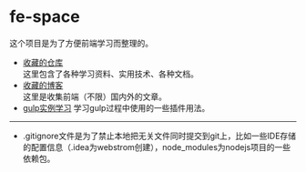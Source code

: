 fe-space
========
这个项目是为了方便前端学习而整理的。

 + [收藏的仓库](https://github.com/natee/fe-space/blob/master/repositories.md)    
 这里包含了各种学习资料、实用技术、各种文档。
 + [收藏的博客](https://github.com/natee/fe-space/blob/master/ariticles.md)    
 这里是收集前端（不限）国内外的文章。
 + [gulp实例学习](https://github.com/natee/fe-space/tree/master/k_gulp)
 学习gulp过程中使用的一些插件用法。

--------
 + .gitignore文件是为了禁止本地把无关文件同时提交到git上，比如一些IDE存储的配置信息（.idea为webstrom创建），node_modules为nodejs项目的一些依赖包。
